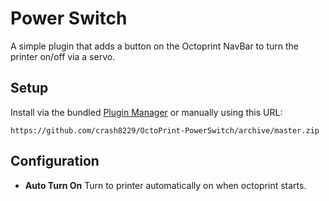 # Power Switch

A simple plugin that adds a button on the Octoprint NavBar to turn the printer on/off via a servo.

## Setup

Install via the bundled [Plugin Manager](https://github.com/foosel/OctoPrint/wiki/Plugin:-Plugin-Manager)
or manually using this URL:

    https://github.com/crash8229/OctoPrint-PowerSwitch/archive/master.zip


## Configuration

- **Auto Turn On** Turn to printer automatically on when octoprint starts.

